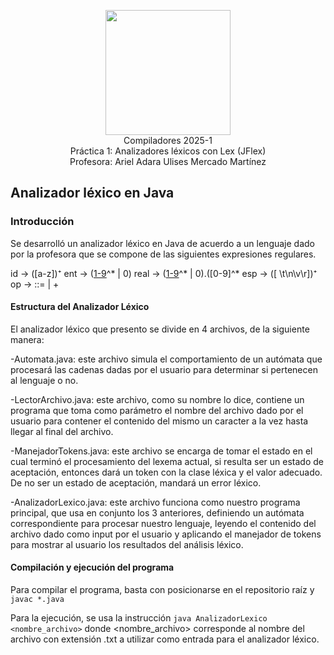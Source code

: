 <p  align="center">
  <img  width="200"  src="https://www.fciencias.unam.mx/sites/default/files/logoFC_2.png"  alt="">  <br>Compiladores  2025-1 <br>
  Práctica 1: Analizadores léxicos con Lex (JFlex) <br> Profesora: Ariel Adara Ulises Mercado Martínez
</p>

## Analizador léxico en Java


### Introducción
Se desarrolló un analizador léxico en Java de acuerdo a un lenguaje dado por la profesora que se compone de las siguientes expresiones regulares.

id -> ([a-z])⁺
ent -> ([1-9](0-9)^* | 0)
real -> ([1-9](0-9)^* | 0).([0-9]^*
esp -> ([ \t\n\v\r])⁺
op -> ::= | +

#### Estructura del Analizador Léxico
El analizador léxico que presento se divide en 4 archivos, de la siguiente manera:

-Automata.java: este archivo simula el comportamiento de un autómata que procesará las cadenas dadas por el usuario para determinar si pertenecen al lenguaje o no.

-LectorArchivo.java: este archivo, como su nombre lo dice, contiene un programa que toma como parámetro el nombre del archivo dado por el usuario para contener el contenido del mismo un caracter a la vez hasta llegar al final del archivo.

-ManejadorTokens.java: este archivo se encarga de tomar el estado en el cual terminó el procesamiento del lexema actual, si resulta ser un estado de aceptación, entonces dará un token con la clase léxica y el valor adecuado. De no ser un estado de aceptación, mandará un error léxico.

-AnalizadorLexico.java: este archivo funciona como nuestro programa principal, que usa en conjunto los 3 anteriores, definiendo un autómata correspondiente para procesar nuestro lenguaje, leyendo el contenido del archivo dado como input por el usuario y aplicando el manejador de tokens para mostrar al usuario los resultados del análisis léxico.


#### Compilación y ejecución del programa

Para compilar el programa, basta con posicionarse en el repositorio raíz y ```javac *.java```

Para la ejecución, se usa la instrucción ```java AnalizadorLexico <nombre_archivo>``` donde <nombre_archivo> corresponde al nombre del archivo con extensión .txt a utilizar como entrada para el analizador léxico.
